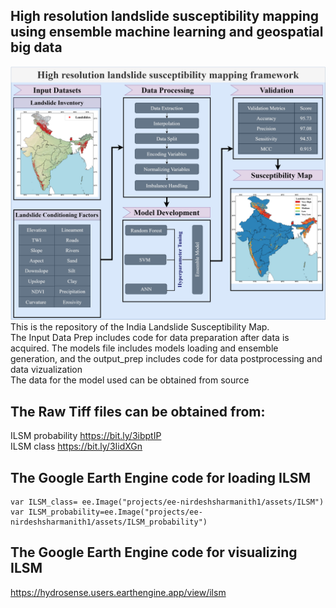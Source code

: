 ## High resolution landslide susceptibility mapping using ensemble machine learning and geospatial big data


![graphical abstract drawio](https://github.com/der-knight/ILSM/blob/main/Images/graphical%20abstract.jpg)
This is the repository of the India Landslide Susceptibility Map.  
The Input Data Prep includes code for data preparation after data is acquired. 
The models file includes models loading and ensemble generation, and the output_prep includes code for data postprocessing and data vizualization  
The data for the model used can be obtained from source  
## The Raw Tiff files can be obtained from:
ILSM probability https://bit.ly/3ibptIP  
ILSM class https://bit.ly/3IidXGn  
## The Google Earth Engine code for loading ILSM
````
var ILSM_class= ee.Image("projects/ee-nirdeshsharmanith1/assets/ILSM")  
var ILSM_probability=ee.Image("projects/ee-nirdeshsharmanith1/assets/ILSM_probability")  
````
## The Google Earth Engine code for visualizing ILSM
https://hydrosense.users.earthengine.app/view/ilsm
